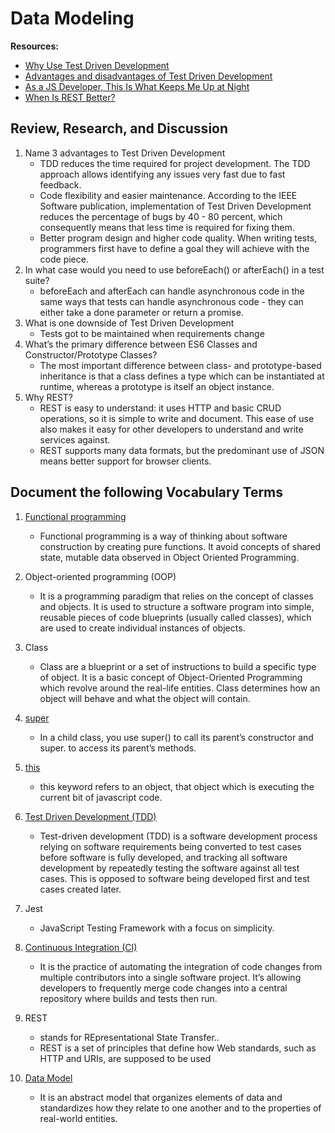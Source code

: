 # Data Modeling  

**Resources:**

- [Why Use Test Driven Development](https://www.codica.com/blog/test-driven-development-benefits/)
- [Advantages and disadvantages of Test Driven Development ](https://www.geeksforgeeks.org/advantages-and-disadvantages-of-test-driven-development-tdd/#:~:text=Probably%2C%20the%20strongest%20argument%20against,vary%20the%20code%20and%20tests.&text=So%2C%20actually%2C%20this%20disadvantage%20is,apparently%20takes%20an%20extended%20time.)
- [As a JS Developer, This Is What Keeps Me Up at Night](https://www.toptal.com/javascript/es6-class-chaos-keeps-js-developer-up#:~:text=Prototypes%20vs.,is%20itself%20an%20object%20instance.&text=A%20class%20constructor%20creates%20an%20instance%20of%20the%20class.)
- [When Is REST Better?](https://stormpath.com/blog/rest-vs-soap#:~:text=REST%20also%20makes%20efficient%20use,better%20support%20for%20browser%20clients.)

## Review, Research, and Discussion

1. Name 3 advantages to Test Driven Development
   - TDD reduces the time required for project development. The TDD approach allows identifying any issues very fast due to fast feedback.
   - Code flexibility and easier maintenance. According to the IEEE Software publication, implementation of Test Driven Development reduces the percentage of bugs by 40 - 80 percent, which consequently means that less time is required for fixing them.
   - Better program design and higher code quality. When writing tests, programmers first have to define a goal they will achieve with the code piece.
2. In what case would you need to use beforeEach() or afterEach() in a test suite?
    - beforeEach and afterEach can handle asynchronous code in the same ways that tests can handle asynchronous code - they can either take a done parameter or return a promise. 
3. What is one downside of Test Driven Development
    - Tests got to be maintained when requirements change
4. What’s the primary difference between ES6 Classes and Constructor/Prototype Classes?
    - The most important difference between class- and prototype-based inheritance is that a class defines a type which can be instantiated at runtime, whereas a prototype is itself an object instance.
5. Why REST?
    - REST is easy to understand: it uses HTTP and basic CRUD operations, so it is simple to write and document. This ease of use also makes it easy for other developers to understand and write services against.
    - REST supports many data formats, but the predominant use of JSON means better support for browser clients. 

## Document the following Vocabulary Terms

1. [Functional programming](https://www.guru99.com/functional-programming-tutorial.html#1)
    - Functional programming is a way of thinking about software construction by creating pure functions. It avoid concepts of shared state, mutable data observed in Object Oriented Programming.

2. Object-oriented programming (OOP)
    - It is a programming paradigm that relies on the concept of classes and objects. It is used to structure a software program into simple, reusable pieces of code blueprints (usually called classes), which are used to create individual instances of objects.
3. Class
    - Class are a blueprint or a set of instructions to build a specific type of object. It is a basic concept of Object-Oriented Programming which revolve around the real-life entities. Class determines how an object will behave and what the object will contain.
4. [super](https://css-tricks.com/what-is-super-in-javascript/)
    - In a child class, you use super() to call its parent’s constructor and super.<methodName> to access its parent’s methods.
5. [this](https://codeburst.io/all-about-this-and-new-keywords-in-javascript-38039f71780c#:~:text=Patro%20on%20Unsplash-,What%20is%20%E2%80%9Cthis%E2%80%9D%20keyword%20in%20JavaScript,how%20the%20function%20is%20called.)
    - this keyword refers to an object, that object which is executing the current bit of javascript code.
6. [Test Driven Development (TDD)](https://en.wikipedia.org/wiki/Test-driven_development)
    - Test-driven development (TDD) is a software development process relying on software requirements being converted to test cases before software is fully developed, and tracking all software development by repeatedly testing the software against all test cases. This is opposed to software being developed first and test cases created later.
7. Jest
    - JavaScript Testing Framework with a focus on simplicity.
8. [Continuous Integration (CI)](https://www.atlassian.com/continuous-delivery/continuous-integration)
    - It is the practice of automating the integration of code changes from multiple contributors into a single software project. It’s allowing developers to frequently merge code changes into a central repository where builds and tests then run.
9. REST
    - stands for REpresentational State Transfer..
    - REST is a set of principles that define how Web standards, such as HTTP and URIs, are supposed to be used 
10. [Data Model](https://en.wikipedia.org/wiki/Data_model)
    - It is an abstract model that organizes elements of data and standardizes how they relate to one another and to the properties of real-world entities.